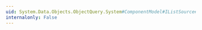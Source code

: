 ```yaml
---
uid: System.Data.Objects.ObjectQuery.System#ComponentModel#IListSource#ContainsListCollection
internalonly: False
---
```

